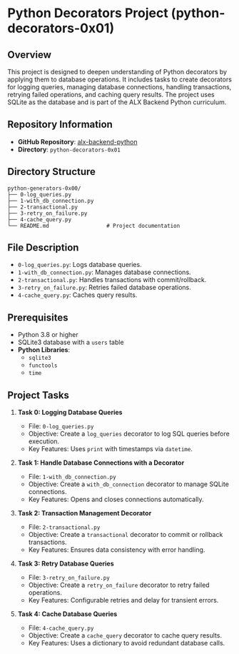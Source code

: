 # Python Decorators Project (python-decorators-0x01)

## Overview
This project is designed to deepen understanding of Python decorators by applying them to database operations. It includes tasks to create decorators for logging queries, managing database connections, handling transactions, retrying failed operations, and caching query results. The project uses SQLite as the database and is part of the ALX Backend Python curriculum.

## Repository Information
- **GitHub Repository**: [alx-backend-python](https://github.com/BunnyeNyash/alx-backend-python.git)
- **Directory**: `python-decorators-0x01`

## Directory Structure

```
python-generators-0x00/
├── 0-log_queries.py
├── 1-with_db_connection.py
├── 2-transactional.py
├── 3-retry_on_failure.py
├── 4-cache_query.py
└── README.md                  # Project documentation
```

## File Description
  - `0-log_queries.py`: Logs database queries.
  - `1-with_db_connection.py`: Manages database connections.
  - `2-transactional.py`: Handles transactions with commit/rollback.
  - `3-retry_on_failure.py`: Retries failed database operations.
  - `4-cache_query.py`: Caches query results.

## Prerequisites
- Python 3.8 or higher
- SQLite3 database with a `users` table
- **Python Libraries**:
  - `sqlite3`
  - `functools`
  - `time`

## Project Tasks
1. **Task 0: Logging Database Queries**
   - File: `0-log_queries.py`
   - Objective: Create a `log_queries` decorator to log SQL queries before execution.
   - Key Features: Uses `print` with timestamps via `datetime`.

2. **Task 1: Handle Database Connections with a Decorator**
   - File: `1-with_db_connection.py`
   - Objective: Create a `with_db_connection` decorator to manage SQLite connections.
   - Key Features: Opens and closes connections automatically.

3. **Task 2: Transaction Management Decorator**
   - File: `2-transactional.py`
   - Objective: Create a `transactional` decorator to commit or rollback transactions.
   - Key Features: Ensures data consistency with error handling.

4. **Task 3: Retry Database Queries**
   - File: `3-retry_on_failure.py`
   - Objective: Create a `retry_on_failure` decorator to retry failed operations.
   - Key Features: Configurable retries and delay for transient errors.

5. **Task 4: Cache Database Queries**
   - File: `4-cache_query.py`
   - Objective: Create a `cache_query` decorator to cache query results.
   - Key Features: Uses a dictionary to avoid redundant database calls.

